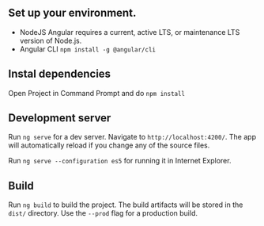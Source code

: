 ## Set up your environment.
* NodeJS
Angular requires a current, active LTS, or maintenance LTS version of Node.js.
* Angular CLI
`npm install -g @angular/cli`

## Instal dependencies
 Open Project in Command Prompt and do
`npm install`

## Development server

Run `ng serve` for a dev server. Navigate to `http://localhost:4200/`. The app will automatically reload if you change any of the source files.

Run `ng serve --configuration es5` for running it in Internet Explorer.

## Build

Run `ng build` to build the project. The build artifacts will be stored in the `dist/` directory. Use the `--prod` flag for a production build.
